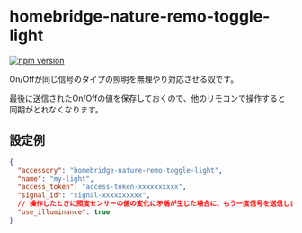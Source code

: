 # homebridge-nature-remo-toggle-light

[![npm version](https://badge.fury.io/js/%40nu50218%2Fhomebridge-nature-remo-toggle-light.svg)](https://badge.fury.io/js/%40nu50218%2Fhomebridge-nature-remo-toggle-light)

On/Offが同じ信号のタイプの照明を無理やり対応させる奴です。

最後に送信されたOn/Offの値を保存しておくので、他のリモコンで操作すると同期がとれなくなります。

## 設定例

```json
{
  "accessory": "homebridge-nature-remo-toggle-light",
  "name": "my-light",
  "access_token": "access-token-xxxxxxxxxx",
  "signal_id": "signal-xxxxxxxxxx",
  // 操作したときに照度センサーの値の変化に矛盾が生じた場合に、もう一度信号を送信します。
  "use_illuminance": true
}
```
